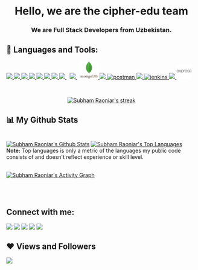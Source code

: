 

<h1 align="center">Hello, we are the cipher-edu team</h1>
<h3 align="center">We are Full Stack Developers from Uzbekistan.</h3>

## 🚀 Languages and Tools:

<p align="left"> 
    <a href="https://www.python.org" target="_blank"> <img src="https://img.icons8.com/color/48/000000/python.png"/> </a> 
    <a href="https://reactjs.org/" target="_blank"> <img src="https://img.icons8.com/color/48/000000/react-native.png"/> </a>
    <a href="https://spring.io/projects/spring-boot" target="_blank"> <img src="https://img.icons8.com/color/48/000000/spring-logo.png"/> </a> 
    <a href="https://developer.mozilla.org/en-US/docs/Web/JavaScript" target="_blank"> <img src="https://img.icons8.com/color/48/000000/javascript.png"/> </a> 
    <a href="https://www.w3.org/html/" target="_blank"> <img src="https://img.icons8.com/color/48/000000/html-5.png"/> </a> 
    <a href="https://www.w3schools.com/css/" target="_blank"> <img src="https://img.icons8.com/color/48/000000/css3.png"/> </a> 
    <a href="https://getbootstrap.com" target="_blank"> <img src="https://img.icons8.com/color/48/000000/bootstrap.png"/> </a> 
    <a style="padding-right:8px;" href="https://nodejs.org" target="_blank"> <img src="https://img.icons8.com/color/48/000000/nodejs.png"/> </a> 
    <a style="padding-right:8px;" href="https://www.mysql.com/" target="_blank"> <img src="https://img.icons8.com/fluent/50/000000/mysql-logo.png"/> </a>
    <a href="https://www.mongodb.com/" target="_blank"> <img src="https://raw.githubusercontent.com/devicons/devicon/master/icons/mongodb/mongodb-original-wordmark.svg" alt="mongodb" width="48" height="48"/> </a> 
    <a href="https://firebase.google.com/" target="_blank"> <img src="https://img.icons8.com/color/48/000000/firebase.png"/> </a> 
    <a href="https://postman.com" target="_blank"> <img src="https://www.vectorlogo.zone/logos/getpostman/getpostman-icon.svg" alt="postman" width="45" height="45"/> </a>   
    <a href="https://git-scm.com/" target="_blank"> <img src="https://img.icons8.com/color/48/000000/git.png"/> </a> 
    <a href="https://www.jenkins.io" target="_blank"> <img src="https://www.vectorlogo.zone/logos/jenkins/jenkins-icon.svg" alt="jenkins" width="48" height="48"/> </a> 
    <a href="https://redux.js.org" target="_blank"> <img src="https://img.icons8.com/color/48/000000/redux.png"/> </a>
    <a href="https://expressjs.com" target="_blank"> <img src="https://raw.githubusercontent.com/devicons/devicon/master/icons/express/express-original-wordmark.svg" alt="express" width="40" height="40"/> </a>
</p>

<br/>

<p align="center">
    <a href="https://github.com/cipher-edu/github-readme-streak-stats">
        <img title="🔥 Get streak stats for your profile at git.io/streak-stats" alt="Subham Raoniar's streak" src="https://github-readme-streak-stats.herokuapp.com/?user=cipher-edu&theme=black-ice&hide_border=true&stroke=0000&background=060A0CD0"/>
    </a>
</p>

## 📊 My Github Stats

  <br/>
    <a href="https://github.com/cipher-edu/github-readme-stats"><img alt="Subham Raoniar's Github Stats" src="https://github-readme-stats.vercel.app/api?username=cipher-edu&show_icons=true&count_private=true&theme=react&hide_border=true&bg_color=0D1117" /></a>
  <a href="https://github.com/cipher-edu/github-readme-stats"><img alt="Subham Raoniar's Top Languages" src="https://github-readme-stats.vercel.app/api/top-langs/?username=cipher-edu&langs_count=8&count_private=true&layout=compact&theme=react&hide_border=true&bg_color=0D1117" /></a>
  <br/>
  <b>Note:</b> Top languages is only a metric of the languages my public code consists of and doesn't reflect experience or skill level.


<br/>
<br/>

<a href="https://github.com/cipher-edu/github-readme-activity-graph"><img alt="Subham Raoniar's Activity Graph" src="https://activity-graph.herokuapp.com/graph?username=cipher-edu&bg_color=0D1117&color=5BCDEC&line=5BCDEC&point=FFFFFF&hide_border=true" /></a>

<br/>
<br/>

## Connect with me:
<p align="left">

<a href = "https://www.linkedin.com/in/oybek-abduraimov-23b7bb1a8/" target="_blank"><img src="https://img.icons8.com/fluent/48/000000/linkedin.png"/></a>
<a href = "https://twitter.com/OybekAbduraimo3" target="_blank"><img src="https://img.icons8.com/fluent/48/000000/twitter.png"/></a>
<a href = "https://www.instagram.com/cipheredu.uz/" target="_blank"><img src="https://img.icons8.com/fluent/48/000000/instagram-new.png"/></a>
<a href = "https://www.youtube.com/channel/UCjRe6zujOQVTXXqqdaNa67w" target="_blank"><img src="https://img.icons8.com/color/48/000000/youtube-play.png"/></a>
<a href = "https://www.youtube.com/channel/UCjRe6zujOQVTXXqqdaNa67w" target="_blank"><img src="https://img.icons8.com/color/48/000000/telegram.png"/></a>

</p>

## ❤ Views and Followers
<a href="https://github.com/cipher-edu/github-profile-views-counter">
    <img src="https://komarev.com/ghpvc/?username=cipher-edu">
</a>
